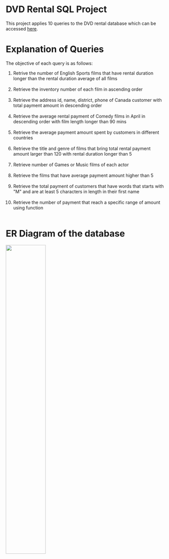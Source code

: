# DVD Rental SQL Project
This project applies 10 queries to the DVD rental database which can be accessed <a href ="https://www.postgresqltutorial.com/postgresql-getting-started/postgresql-sample-database/">here</a>.

# Explanation of Queries
The objective of each query is as follows:
<ol>
  <li>Retrive the number of English Sports films that have rental duration longer than 
the rental duration average of all films</li><br>
  <li>Retrieve the inventory number of each film in ascending order</li><br>
  <li>Retrieve the address id, name, district, phone of Canada customer with total payment amount in descending order</li><br>
  <li>Retrieve the average rental payment of Comedy films in April in descending order with film length longer than 90 mins</li><br>
  <li>Retrieve the average payment amount spent by customers in different countries</li><br>
  <li>Retrieve the title and genre of films that bring total rental payment amount larger than 120 with rental duration longer than 5</li><br>
  <li>Retrieve number of Games or Music films of each actor</li><br>
  <li>Retrieve the films that have average payment amount higher than 5</li><br>
  <li>Retrieve the total payment of customers that have words that starts with "M" and are at least 5 characters in length in their first name </li><br>
  <li>Retrieve the number of payment that reach a specific range of amount using function</li><br>
</ol>

# ER Diagram of the database
<img src ="https://github.com/MabelChan2023/DVD-Rental-SQL/assets/141039280/9210009d-3e13-47ec-8421-f4ff3fa3a863" width="50%" height="50%">
